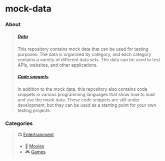 # mock-data

### About
> ##### [Data](./data)
> This repository contains mock data that can be used for testing purposes.
> The data is organized by category, and each category contains a variety of different data sets.
> The data can be used to test APIs, websites, and other applications.
>
> ##### [Code snippets](./snippets)
> In addition to the mock data, this repository also contains code snippets in various programming languages that show how to load and use the mock data. 
> These code snippets are still under development, but they can be used as a starting point for your own testing projects.

### Categories
> 📺 [Entertrainment](./data/entertrainment)
> - 🍿 [Movies](./data/entertrainment/movies)
> - 🎮 [Games](./data/entertrainment/games)
